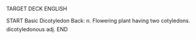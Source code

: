 TARGET DECK
ENGLISH

START
Basic
Dicotyledon
Back: n. Flowering plant having two cotyledons.  dicotyledonous adj.
END
